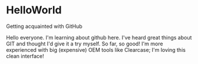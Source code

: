 # HelloWorld
Getting acquainted with GitHub

Hello everyone.  I'm learning about github here.  I've heard great things about GIT and thought I'd give it a try myself.  So far, so good!  I'm more experienced with big (expensive) OEM tools like Clearcase; I'm loving this clean interface!
